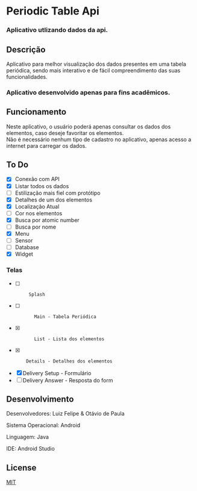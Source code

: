 # Periodic Table Api
### Aplicativo utlizando dados da api.

## Descrição 
Aplicativo para melhor visualização dos dados presentes em uma tabela periódica, sendo mais interativo e de fácil compreendimento das suas funcionalidades.
<br>

### Aplicativo desenvolvido apenas para fins acadêmicos. 
## Funcionamento
Neste aplicativo, o usuário poderá apenas consultar os dados dos elementos, caso deseje favoritar os elementos.
<br>
Não é necessário nenhum tipo de cadastro no aplicativo, apenas acesso a internet para carregar os dados.
<br>

## To Do
- [x] Conexão com API
- [x] Listar todos os dados
- [ ] Estilização mais fiel com protótipo
- [x] Detalhes de um dos elementos
- [x] Localização Atual
- [ ] Cor nos elementos
- [x] Busca por atomic number
- [ ] Busca por nome
- [x] Menu
- [ ] Sensor
- [ ] Database
- [x] Widget
### Telas 
- [ ]          Splash
- [ ]            Main - Tabela Periódica
- [x]            List - Lista dos elementos
- [x]         Details - Detalhes dos elementos
- [x]  Delivery Setup - Formulário
- [ ] Delivery Answer - Resposta do form 
## Desenvolvimento 
Desenvolvedores: Luiz Felipe & Otávio de Paula

Sistema Operacional: Android

Linguagem: Java

IDE: Android Studio



## License
[MIT](https://choosealicense.com/licenses/mit/)
